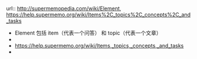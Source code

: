 url:: http://supermemopedia.com/wiki/Element, https://help.supermemo.org/wiki/Items%2C_topics%2C_concepts%2C_and_tasks

- Element 包括 item（代表一个问答） 和 topic（代表一个文章）
-
- https://help.supermemo.org/wiki/Items,_topics,_concepts,_and_tasks
-